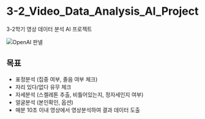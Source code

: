 # 3-2_Video_Data_Analysis_AI_Project
3-2학기 영상 데이터 분석 AI 프로젝트

![OpenAI 판넬](https://user-images.githubusercontent.com/42348176/149049322-e2ac0c9a-cbda-48c0-bdcb-ace4c5169e8f.jpg)

## 목표
- 표정분석 (집중 여부, 졸음 여부 체크)
- 자리 있다/없다 유무 체크
- 자세분석 (스켈레톤 추출, 비틀어있는지, 정자세인지 여부)
- 얼굴분석 (본인확인, 옵션)
- 매분 10초 이내 영상에서 영상분석하여 결과 데이터 도출
